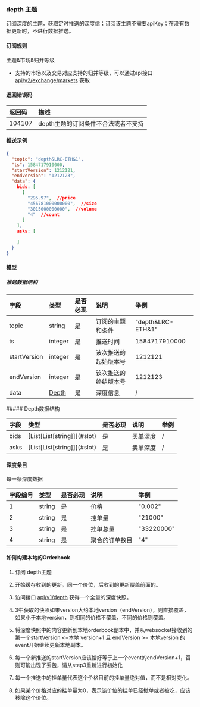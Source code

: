 ### depth 主题

订阅深度的主题，获取定时推送的深度信；订阅该主题不需要apiKey；在没有数据更新时，不进行数据推送。

#### 订阅规则

主题&市场&归并等级

- 支持的市场以及交易对应支持的归并等级，可以通过api接口[api/v2/exchange/markets](../dex_apis/getMarkets.md) 获取

#### 返回错误码

| 返回码 |                描述                 |
| :---- | :--------------------------------- |
| 104107 | depth主题的订阅条件不合法或者不支持 |

#### 推送示例

```json
{
  "topic": "depth&LRC-ETH&1",
  "ts": 1584717910000,
  "startVersion": 1212121,
  "endVersion": "1212123",
  "data": {
    bids: [
      [
        "295.97",  //price
        "456781000000000",  //size
        "3015000000000",  //volume
        "4"  //count
      ]
    ],
    asks: [
      
    ]
  }
}
```

#### 模型

##### 推送数据结构

|     字段     |      类型       | 是否必现 |         说明         |       举例        |
| :---------- | :------------- | :------ | :------------------ | :--------------- |
|    topic     |     string      |    是    |   订阅的主题和条件   | "depth&LRC-ETH&1" |
|      ts      |     integer     |    是    |       推送时间       |   1584717910000   |
| startVersion |     integer     |    是    | 该次推送的起始版本号 |      1212121      |
|  endVersion  |     integer     |    是    | 该次推送的终结版本号 |      1212123      |
|     data     | [Depth](#depth) |    是    |       深度信息       |         /         |

#####<span id="depth">  Depth数据结构</span>

| 字段 | 类型                           | 是否必现 | 说明     | 举例 |
| :---- | :------------------------------ | :-------- | :-------- | :---- |
| bids | [List\[List\[string\]]](#slot) | 是       | 买单深度 | /    |
| asks | [List\[List\[string\]]](#slot) | 是       | 卖单深度 | /    |

#### <span id = "slot">深度条目</span>

每一条深度数据

| 字段编号 | 类型   | 是否必现 | 说明           | 举例       |
| :------ | :------ | :-------- | :-------------- | :---------- |
|    1     | string | 是       | 价格           | "0.002"    |
|    2     | string | 是       | 挂单量         | "21000"    |
|    3     | string | 是       | 挂单总量       | "33220000" |
|    4     | string | 是       | 聚合的订单数目 | "4"        |

#### 如何构建本地的Orderbook

1. 订阅 depth主题

2. 开始缓存收到的更新。同一个价位，后收到的更新覆盖前面的。

3. 访问接口 [api/v1/depth](../dex_apis/getDepth.md) 获得一个全量的深度快照。

4. 3中获取的快照如果version大约本地version（endVersion），则直接覆盖，如果小于本地version，则相同的价格不覆盖，不同的价格则覆盖。

5. 将深度快照中的内容更新到本地orderbook副本中，并从websocket接收到的第一个startVersion <=本地 version+1 且 endVersion >= 本地version 的event开始继续更新本地副本。

6. 每一个新推送的startVersion应该恰好等于上一个event的endVersion+1，否则可能出现了丢包，请从step3重新进行初始化

7. 每一个推送中的挂单量代表这个价格目前的挂单量绝对值，而不是相对变化。

8. 如果某个价格对应的挂单量为0，表示该价位的挂单已经撤单或者被吃，应该移除这个价位。